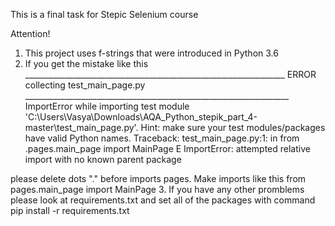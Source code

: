 ﻿This is a final task for Stepic Selenium course

Attention! 
1. This project uses f-strings that were introduced in Python 3.6
2. If you get the mistake like this 
   _________________________________________________________________ ERROR collecting test_main_page.py __________________________________________________________________
ImportError while importing test module 'C:\Users\Vasya\Downloads\AQA_Python_stepik_part_4-master\test_main_page.py'.
Hint: make sure your test modules/packages have valid Python names.
Traceback:
test_main_page.py:1: in <module>
    from .pages.main_page import MainPage
E   ImportError: attempted relative import with no known parent package

please delete dots "." before imports pages. Make imports like this
from pages.main_page import MainPage
3. If you have any other promblems please look at requirements.txt and set all of the packages with command
   pip install -r requirements.txt
